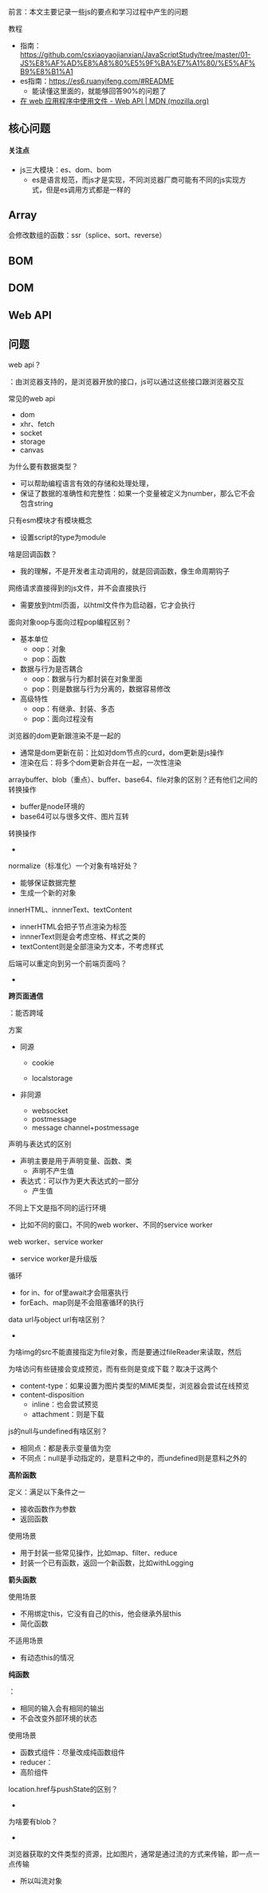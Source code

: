 

前言：本文主要记录一些js的要点和学习过程中产生的问题

教程

- 指南：https://github.com/csxiaoyaojianxian/JavaScriptStudy/tree/master/01-JS%E8%AF%AD%E8%A8%80%E5%9F%BA%E7%A1%80/%E5%AF%B9%E8%B1%A1
- es指南：https://es6.ruanyifeng.com/#README
  - 能读懂这里面的，就能够回答90%的问题了
- [在 web 应用程序中使用文件 - Web API | MDN (mozilla.org)](https://developer.mozilla.org/zh-CN/docs/Web/API/File_API/Using_files_from_web_applications#示例：使用对象_url_来显示图片)



## 核心问题

#### 关注点

- js三大模块：es、dom、bom
  - es是语言规范，而js才是实现，不同浏览器厂商可能有不同的js实现方式，但是es调用方式都是一样的



## Array

会修改数组的函数：ssr（splice、sort、reverse）



## BOM



## DOM





## Web API



## 问题

web api？

：由浏览器支持的，是浏览器开放的接口，js可以通过这些接口跟浏览器交互

常见的web api

- dom
- xhr、fetch
- socket
- storage
- canvas

为什么要有数据类型？

- 可以帮助编程语言有效的存储和处理处理，
- 保证了数据的准确性和完整性：如果一个变量被定义为number，那么它不会包含string

只有esm模块才有模块概念

- 设置script的type为module

啥是回调函数？

- 我的理解，不是开发者主动调用的，就是回调函数，像生命周期钩子

网络请求直接得到的js文件，并不会直接执行

- 需要放到html页面，以html文件作为启动器，它才会执行

面向对象oop与面向过程pop编程区别？

- 基本单位
  - oop：对象
  - pop：函数
- 数据与行为是否耦合
  - oop：数据与行为都封装在对象里面
  - pop：则是数据与行为分离的，数据容易修改
- 高级特性
  - oop：有继承、封装、多态
  - pop：面向过程没有

浏览器的dom更新跟渲染不是一起的

- 通常是dom更新在前：比如对dom节点的curd，dom更新是js操作
- 渲染在后：将多个dom更新合并在一起，一次性渲染

arraybuffer、blob（重点）、buffer、base64、file对象的区别？还有他们之间的转换操作

- buffer是node环境的
- base64可以与很多文件、图片互转

转换操作

- 

normalize（标准化）一个对象有啥好处？

- 能够保证数据完整
- 生成一个新的对象

innerHTML、innnerText、textContent

- innerHTML会把子节点渲染为标签
- innnerText则是会考虑空格、样式之类的
- textContent则是全部渲染为文本，不考虑样式

后端可以重定向到另一个前端页面吗？

- 

**跨页面通信**

：能否跨域

方案

- 同源

  - cookie

  - localstorage

- 非同源

  - websocket
  - postmessage
  - message channel+postmessage

声明与表达式的区别

- 声明主要是用于声明变量、函数、类
  - 声明不产生值
- 表达式：可以作为更大表达式的一部分
  - 产生值

不同上下文是指不同的运行环境

- 比如不同的窗口，不同的web worker、不同的service worker

web worker、service worker

- service worker是升级版

循环

- for in、for of里await才会阻塞执行
- forEach、map则是不会阻塞循环的执行

data url与object url有啥区别？

- 

为啥img的src不能直接指定为file对象，而是要通过fileReader来读取，然后

为啥访问有些链接会变成预览，而有些则是变成下载？取决于这两个

- content-type：如果设置为图片类型的MIME类型，浏览器会尝试在线预览
- content-disposition
  - inline：也会尝试预览
  - attachment：则是下载

js的null与undefined有啥区别？

- 相同点：都是表示变量值为空
- 不同点：null是手动指定的，是意料之中的，而undefined则是意料之外的



**高阶函数**

定义：满足以下条件之一

- 接收函数作为参数
- 返回函数

使用场景

- 用于封装一些常见操作，比如map、filter、reduce
- 封装一个已有函数，返回一个新函数，比如withLogging



**箭头函数**

使用场景

- 不用绑定this，它没有自己的this，他会继承外层this
- 简化函数

不适用场景

- 有动态this的情况



**纯函数**

：

- 相同的输入会有相同的输出
- 不会改变外部环境的状态

使用场景

- 函数式组件：尽量改成纯函数组件
- reducer：
- 高阶组件

location.href与pushState的区别？

- 



为啥要有blob？

- 

浏览器获取的文件类型的资源，比如图片，通常是通过流的方式来传输，即一点一点传输

- 所以叫流对象


